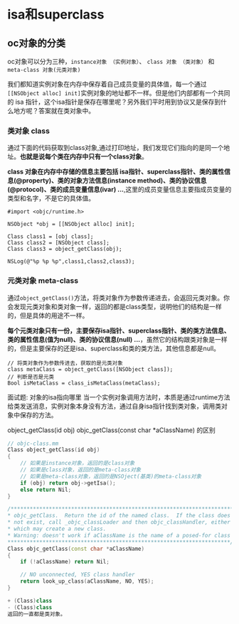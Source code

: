 # isa和superclass

## oc对象的分类
oc对象可以分为三种，`instance对象 （实例对象）`、 `class 对象 （类对象）` 和 `meta-class 对象(元类对象)`

我们都知道实例对象在内存中保存着自己成员变量的具体值，每一个通过`[[NSObject alloc] init]`实例对象的地址都不一样。但是他们内部都有一个共同的 isa 指针，这个isa指针是保存在哪里呢？另外我们平时用到协议又是保存到什么地方呢？答案就在类对象中。

### 类对象 class
通过下面的代码获取到class对象,通过打印地址，我们发现它们指向的是同一个地址。**也就是说每个类在内存中只有一个class对象**。

**class 对象在内存中存储的信息主要包括 isa指针、superclass指针、类的属性信息(@property)、类的对象方法信息(instance method)、类的协议信息(@protocol)、类的成员变量信息(ivar) ...**,这里的成员变量信息主要指成员变量的类型和名字，不是它的具体值。

```objc
#import <objc/runtime.h>

NSObject *obj = [[NSObject alloc] init];

Class class1 = [obj class];
Class class2 = [NSObject class];
Class class3 = object_getClass(obj);

NSLog(@"%p %p %p",class1,class2,class3);
```

### 元类对象 meta-class
通过`object_getClass()`方法，将类对象作为参数传递进去，会返回元类对象。你会发现元类对象和类对象一样，返回的都是class类型，说明他们的结构是一样的，但是具体的用途不一样。

**每个元类对象只有一份，主要保存isa指针、superclass指针、类的类方法信息、类的属性信息(值为null)、类的协议信息(null) ...**，虽然它的结构跟类对象是一样的，但是主要保存的还是isa、superclass和类的类方法，其他信息都是null。

```objc
// 将类对象作为参数传进去，获取的是元类对象
class metaClass = object_getClass([NSObject class]);
// 判断是否是元类
Bool isMetaClass = class_isMetaClass(metaClass);

```


面试题: 对象的isa指向哪里
当一个实例对象调用方法时，本质是通过runtime方法给类发送消息，实例对象本身没有方法，通过自身isa指针找到类对象，调用类对象中保存的方法。


object_getClass(id obj)
objc_getClass(const char *aClassName)
的区别
```cpp
// objc-class.mm
Class object_getClass(id obj)
{
    // 如果是instance对象，返回的是class对象
    // 如果是class对象，返回的是meta-class对象
    // 如果是meta-class对象，返回的是NSOject(基类)的meta-class对象
    if (obj) return obj->getIsa();
    else return Nil;
}

/***********************************************************************
* objc_getClass.  Return the id of the named class.  If the class does
* not exist, call _objc_classLoader and then objc_classHandler, either of 
* which may create a new class.
* Warning: doesn't work if aClassName is the name of a posed-for class's isa!
**********************************************************************/
Class objc_getClass(const char *aClassName)
{
    if (!aClassName) return Nil;

    // NO unconnected, YES class handler
    return look_up_class(aClassName, NO, YES);
}

+ (Class)class
- (Class)class
返回的一直都是类对象。
```